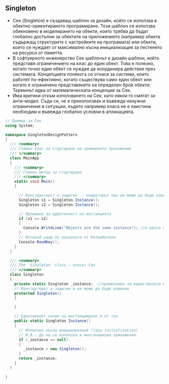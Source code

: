 ## Singleton

* Сек (Singleton) е създаващ шаблон за дизайн, който се използва в обектно-ориентираното програмиране.
 Този шаблон се използва обикновено в моделирането на обекти, които трябва да бъдат глобално достъпни за обектите на приложението (например обекта съдържащ структурите с настройките на програмата) или обекти, които се нуждаят от максимално късна инициализация за пестенето на ресурси от паметта.
* В софтуерното инженерство Сек шаблонът е дизайн шаблон, който представя ограничението на клас до един обект. Това е полезно, когато точно един обект се нуждае да координира действия през системата.
Концепцията понякога се отнася за системи, които работят по-ефективно, когато съществува само един обект или когато е ограничено представянето на определен брой обекти.
Терминът идва  от математическата концепция за Сек.
* Има критики откъм използването на Сек, като някои го смятат за анти-модел.
 Съди се, че е преизползван  и въвежда  ненужни ограничения в ситуации, където например  класа не е наистина необходим и въвежда глобално условни в апликацията.



~~~c#
// Пример за Сек
using System;

namespace SingletonDesignPattern
{
  /// <summary>
  /// Главен клас за стартиране на примерното приложение
  /// </summary>
  class MainApp
  {
    /// <summary>
    /// Главен метод за стартиране
    /// </summary>
    static void Main()
    {

      // Конструкторът е защитен -- операторът new не може да бъде извикан
      Singleton s1 = Singleton.Instance();
      Singleton s2 = Singleton.Instance();

      // Проверка за идентичност на инстанцията
      if (s1 == s2)
      {
        Console.WriteLine("Objects are the same instance"); //и двата обекта са една и съща инстанция на този клас
      }
      // Изчакай удар по конзолата от Котребителя
      Console.ReadKey();
    }
  }

  /// <summary>
  /// The 'Singleton' class – класът Сек
  /// </summary>
  class Singleton
  {
    private static Singleton _instance;  //променлива за единствената инстанция на този клас
    // Конструторът е защитен и не може да бъде извикан
    protected Singleton()
    {

    }

    // Единтвеният начин за инстанцииране е от тук
    public static Singleton Instance()
    {
      // Използва късна инициализация (lazy initialization)
      // N.B.: Да не се използва в многонишкови приложения
      if (_instance == null)
      {
        _instance = new Singleton();
      }
      return _instance;
    }
  }

}
~~~
